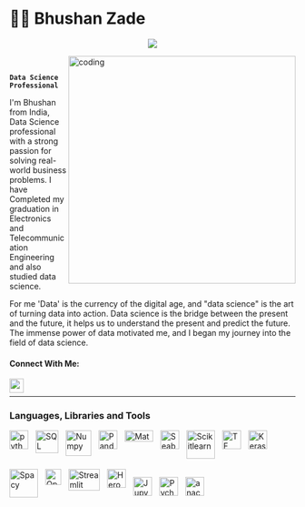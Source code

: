 # 👨‍💻 Bhushan Zade

<p align="center">
  <!-- Typing SVG by DenverCoder1 - https://github.com/bhushan-zade/readme-typing-svg -->
    <img src="https://readme-typing-svg.demolab.com/?lines=Data%20Science%20Professional%20;ML%20and%20DL%20Engineer%20;Always%20learning%20new%20things&font=Fira%20Code&center=true&width=440&height=45&color=000000&vCenter=true&pause=1000&size=22" /></a>
</p>


<img align="right" alt="coding" height="400" width="400" src="https://user-images.githubusercontent.com/118050962/214523594-42be6ec1-aeeb-4b20-a3a7-4790098028e2.gif">

<br/>

**`Data Science Professional`**


I'm Bhushan from India, Data Science professional with a strong passion for solving real-world business problems. I have Completed my graduation in Electronics and Telecommunication Engineering and also studied data science.
<br/>

For me 'Data' is the currency of the digital age, and "data science" is the art of turning data into action. Data science is the bridge between the present and the future, it helps us to understand the present and predict the future. The immense power of data motivated me, and I began my journey into the field of data science.


#### Connect With Me:
[<img align="left" alt="ayockishaya | LinkedIn" width="25px" src="http://pngimg.com/uploads/linkedIn/linkedIn_PNG32.png" />][linkedin]
<br/>
 
---
 
  ### Languages, Libraries and Tools
  
[<img align="left" alt="python" width="33px" src="https://i.imgur.com/gixjL0a.png" style="padding-right:10px;" />][python]
[<img align="left" alt="SQL" width="40px" src="https://camo.githubusercontent.com/b65f9026a0274fb351e57ed757a7c01e2538734b2278c067b5d6ca4650a6e4ce/68747470733a2f2f6c6162732e6d7973716c2e636f6d2f636f6d6d6f6e2f6c6f676f732f6d7973716c2d6c6f676f2e737667" style="padding-right:10px;" />][mysql]

<img align="left" alt="Numpy" width="45px" src="https://cdn.jsdelivr.net/gh/devicons/devicon/icons/numpy/numpy-original-wordmark.svg" style="padding-right:10px;" />
<img align="left" alt="Pandas" width="33px" src="https://cdn.jsdelivr.net/gh/devicons/devicon/icons/pandas/pandas-original-wordmark.svg" style="padding-right:10px;" />
<img align="left" alt="Matplotlib" height="20px" width="50px" src="https://matplotlib.org/_images/sphx_glr_logos2_003.png" style="padding-right:10px;" />
<img align="left" alt="Seaborn" width="33px" src="https://seaborn.pydata.org/_images/logo-tall-lightbg.svg" style="padding-right:10px;" />
<img align="left" alt="Scikitlearn" width="50px" src="https://upload.wikimedia.org/wikipedia/commons/0/05/Scikit_learn_logo_small.svg" style="padding-right:10px;" />

[<img align="left" alt="TF" width="33px" src="https://i.imgur.com/oGwE8PR.png" style="padding-right:10px;" />][tensorflow]
<img align="left" alt="Keras" width="33px" src="https://upload.wikimedia.org/wikipedia/commons/a/ae/Keras_logo.svg" style="padding-right:10px;" />

<br/>
<br/>
<br/>
<br/>


<img align="left" alt="Spacy" height="50px" width="50px" src="https://upload.wikimedia.org/wikipedia/commons/8/88/SpaCy_logo.svg" style="padding-right:10px;" />
<img align="left" alt="OpenCV" width="28px" src="https://i.imgur.com/xFMyVyV.png" style="padding-right:10px;" />
<img align="left" alt="Streamlit" height="38px" width="55px" src="https://upload.wikimedia.org/wikipedia/commons/7/77/Streamlit-logo-primary-colormark-darktext.png" style="padding-right:10px;" />
<img align="left" alt="Heroku" width="33px" src="https://cdn.jsdelivr.net/gh/devicons/devicon/icons/heroku/heroku-original-wordmark.svg" style="padding-right:10px;" />

[<img align="left" alt="Jupyter" width="33px" src="https://i.imgur.com/f5M1VWO.png" style="padding-right:10px;" />][jupyter]
[<img align="left" alt="Pycharm" width="33px" src="https://i.imgur.com/N3UnDaG.png" style="padding-right:10px;" />][pycharm]
[<img align="left" alt="anaconda" width="33px" src="https://i.imgur.com/SUxYIXm.png" style="padding-right:10px;" />][anaconda]




  
[myprofile]:https://github.com/bhushan-zade
[anaconda]:https://www.anaconda.com/
[jupyter]:https://jupyter.org/
[pycharm]:https://www.jetbrains.com/pycharm/
[openCV]:https://opencv.org/
[tensorflow]:https://www.tensorflow.org/
[django]:https://www.djangoproject.com/
[flask]:https://flask.palletsprojects.com/en/1.1.x/
[git]:https://git-scm.com/
[mysql]:https://www.mysql.com/
[notepad++]:https://notepad-plus-plus.org/
[python]:https://www.python.org/
[linkedin]: https://www.linkedin.com/in/bhushan-zade/
